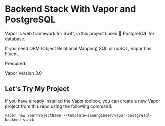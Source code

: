 # Backend Stack With Vapor and PostgreSQL

Vapor is web framework for Swift, in this project I used 🐘 PostgreSQL for database.

If you need ORM (Object Relational Mapping) SQL or noSQL, Vapor has Fluent.

Prequired:

Vapor Version 3.0

## Let's Try My Project

If you have already installed the Vapor toolbox, you can create a new Vapor project from this repo using the following command:

    vapor new YourProjectName --template=sanengineer/vapor-postgresql-backend-stack
